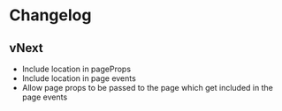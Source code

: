 # Changelog

## vNext
- Include location in pageProps
- Include location in page events
- Allow page props to be passed to the page which get included in the page events
